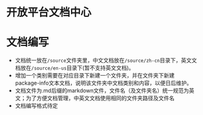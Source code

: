 # 开放平台文档中心

# 文档编写
- 文档统一放在`/source`文件夹里，中文文档放在`/source/zh-cn`目录下，英文文档放在`/source/en-us`目录下(暂不支持英文文档)。
- 增加一个类别需要在对应目录下新建一个文件夹，并在文件夹下新建package-info文本文档，说明该文件夹中文档类别和内容，以便日后维护。
- 文档文件为.md后缀的markdown文件，文件名（及文件夹名）统一规范为英文；为了方便文档管理，中英文文档使用相同的文件夹路径及文件名
- 文档编写格式待定